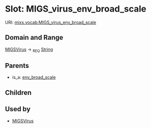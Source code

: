 
# Slot: MIGS_virus_env_broad_scale




URI: [mixs.vocab:MIGS_virus_env_broad_scale](https://w3id.org/mixs/vocab/MIGS_virus_env_broad_scale)


## Domain and Range

[MIGSVirus](MIGSVirus.md) ->  <sub>REQ</sub> [String](types/String.md)

## Parents

 *  is_a: [env_broad_scale](env_broad_scale.md)

## Children


## Used by

 * [MIGSVirus](MIGSVirus.md)
